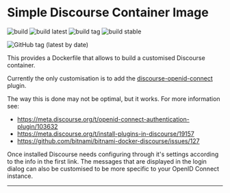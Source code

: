# Simple Discourse Container Image

![build](https://github.com/InformaticsMatters/discourse/workflows/build/badge.svg)
![build latest](https://github.com/InformaticsMatters/discourse/workflows/build%20latest/badge.svg)
![build tag](https://github.com/InformaticsMatters/discourse/workflows/build%20tag/badge.svg)
![build stable](https://github.com/InformaticsMatters/discourse/workflows/build%20stable/badge.svg)

![GitHub tag (latest by date)](https://img.shields.io/github/v/tag/InformaticsMatters/discourse)

This provides a Dockerfile that allows to build a customised Discourse container.

Currently the only customisation is to add the [discourse-openid-connect]
plugin.

The way this is done may not be optimal, but it works.
For more information see:

-   https://meta.discourse.org/t/openid-connect-authentication-plugin/103632
-   https://meta.discourse.org/t/install-plugins-in-discourse/19157
-   https://github.com/bitnami/bitnami-docker-discourse/issues/127

Once installed Discourse needs configuring through it's settings according
to the info in the first link. The messages that are displayed in the login
dialog can also be customised to be more specific to your OpenID Connect
instance.

---

[discourse-openid-connect]: https://github.com/discourse/discourse-openid-connect
